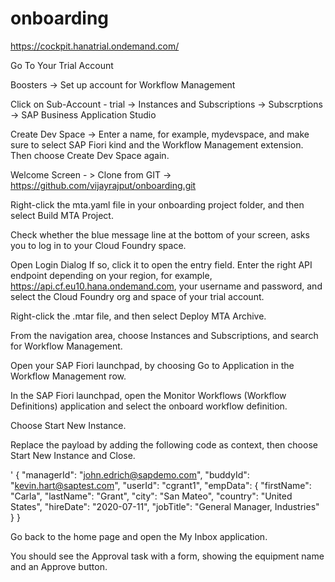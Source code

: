 # onboarding

https://cockpit.hanatrial.ondemand.com/

Go To Your Trial Account

Boosters -> Set up account for Workflow Management

Click on Sub-Account - trial -> Instances and Subscriptions -> Subscrptions -> SAP Business Application Studio

Create Dev Space -> Enter a name, for example, mydevspace, and make sure to select SAP Fiori kind and the Workflow Management extension. Then choose Create Dev Space again.

Welcome Screen - > Clone from GIT -> https://github.com/vijayrajput/onboarding.git

Right-click the mta.yaml file in your onboarding project folder, and then select Build MTA Project.

Check whether the blue message line at the bottom of your screen, asks you to log in to your Cloud Foundry space.

Open Login Dialog
If so, click it to open the entry field. Enter the right API endpoint depending on your region, for example, https://api.cf.eu10.hana.ondemand.com, your username and password, and select the Cloud Foundry org and space of your trial account.

Right-click the .mtar file, and then select Deploy MTA Archive.

From the navigation area, choose Instances and Subscriptions, and search for Workflow Management.

Open your SAP Fiori launchpad, by choosing Go to Application in the Workflow Management row.

In the SAP Fiori launchpad, open the Monitor Workflows (Workflow Definitions) application and select the onboard workflow definition.

Choose Start New Instance.

Replace the payload by adding the following code as context, then choose Start New Instance and Close.

'
{
  "managerId": "john.edrich@sapdemo.com",
  "buddyId": "kevin.hart@saptest.com",
  "userId": "cgrant1",
  "empData": {
    "firstName": "Carla",
    "lastName": "Grant",
    "city": "San Mateo",
    "country": "United States",
    "hireDate": "2020-07-11",
    "jobTitle": "General Manager, Industries"
  }
}


Go back to the home page and open the My Inbox application.

You should see the Approval task with a form, showing the equipment name and an Approve button.



